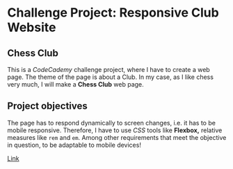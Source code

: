 # Challenge Project: Responsive Club Website

## Chess Club

This is a *CodeCademy* challenge project, where I have to create a web page. The theme of the page is about a Club. In my case, as I like chess very much, I will make a **Chess Club** web page.

## Project objectives

The page has to respond dynamically to screen changes, i.e. it has to be mobile responsive. Therefore, I have to use *CSS* tools like **Flexbox,** relative measures like `rem` and `em`. Among other requirements that meet the objective in question, to be adaptable to mobile devices!

[Link](./img/chessClub.PNG)
